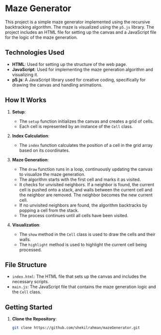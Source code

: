 # Maze Generator

This project is a simple maze generator implemented using the recursive backtracking algorithm. The maze is visualized using the `p5.js` library. The project includes an HTML file for setting up the canvas and a JavaScript file for the logic of the maze generation.

## Technologies Used

- **HTML**: Used for setting up the structure of the web page.
- **JavaScript**: Used for implementing the maze generation algorithm and visualizing it.
- **p5.js**: A JavaScript library used for creative coding, specifically for drawing the canvas and handling animations.

## How It Works

1. **Setup**:
   - The `setup` function initializes the canvas and creates a grid of cells.
   - Each cell is represented by an instance of the `Cell` class.

2. **Index Calculation**:
   - The `index` function calculates the position of a cell in the grid array based on its coordinates.

3. **Maze Generation**:
   - The `draw` function runs in a loop, continuously updating the canvas to visualize the maze generation.
   - The algorithm starts with the first cell and marks it as visited.
   - It checks for unvisited neighbors. If a neighbor is found, the current cell is pushed onto a stack, and walls between the current cell and the neighbor are removed. The neighbor becomes the new current cell.
   - If no unvisited neighbors are found, the algorithm backtracks by popping a cell from the stack.
   - The process continues until all cells have been visited.

4. **Visualization**:
   - The `show` method in the `Cell` class is used to draw the cells and their walls.
   - The `highlight` method is used to highlight the current cell being processed.

## File Structure

- `index.html`: The HTML file that sets up the canvas and includes the necessary scripts.
- `main.js`: The JavaScript file that contains the maze generation logic and the `Cell` class.

## Getting Started

1. **Clone the Repository**:
   ```bash
   git clone https://github.com/shekilrahman/mazeGenerator.git
